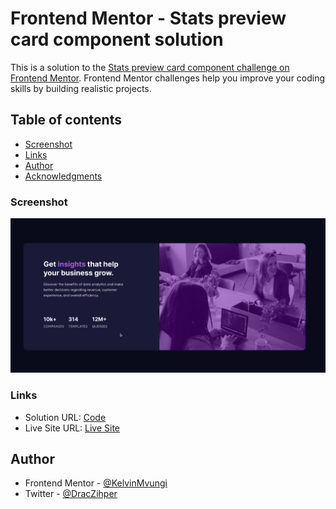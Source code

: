# Frontend Mentor - Stats preview card component solution

This is a solution to the [Stats preview card component challenge on Frontend Mentor](https://www.frontendmentor.io/challenges/stats-preview-card-component-8JqbgoU62). Frontend Mentor challenges help you improve your coding skills by building realistic projects. 

## Table of contents

- [Screenshot](#screenshot)
- [Links](#links)
- [Author](#author)
- [Acknowledgments](#acknowledgments)


### Screenshot

![](./screenshot.png)


### Links

- Solution URL: [Code](https://github.com/KelvinMvungi/stats-preview-card-component-main)
- Live Site URL: [Live Site](https://stats-preview-card-component-main-ii44.vercel.app/)


## Author

- Frontend Mentor - [@KelvinMvungi](https://www.frontendmentor.io/profile/KelvinMvungi)
- Twitter - [@DracZihper](https://www.twitter.com/DracZihper)
